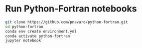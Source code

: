 Run Python-Fortran notebooks
============================

```bash
git clone https://github.com/pnavaro/python-fortran.git
cd python-fortran
conda env create environment.yml
conda activate python-fortran
jupyter notebook
```
